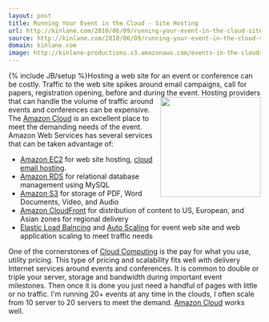 ```yaml
---
layout: post
title: Running Your Event in the Cloud - Site Hosting
url: http://kinlane.com/2010/06/09/running-your-event-in-the-cloud-site-hosting/
source: http://kinlane.com/2010/06/09/running-your-event-in-the-cloud-site-hosting/
domain: kinlane.com
image: http://kinlane-productions.s3.amazonaws.com/events-in-the-clouds/clouds.jpg
---
```

{% include JB/setup %}Hosting a web site for an event or conference can be costly. Traffic to the web site spikes around email campaigns, call for papers, registration opening, before and during the event.<img class="c1" title="Events in the Clouds" src="http://kinlane-productions.s3.amazonaws.com/events-in-the-clouds/clouds.jpg" alt="" width="200" align="right" /> Hosting providers that can handle the volume of traffic around events and conferences can be expensive. The <a href="http://www.kinlane.com/?cat=134">Amazon Cloud</a> is an excellent place to meet the demanding needs of the event. Amazon Web Services has several services that can be taken advantage of:
<ul class="mainlist">
     <li>
          <a href="http://aws.amazon.com/ec2/">Amazon EC2</a> for web site hosting, <a href="http://www.kinlane.com/?p=1450">cloud email hosting</a>.
     </li>
     <li>
          <a href="http://aws.amazon.com/rds/">Amazon RDS</a> for relational database management using MySQL
     </li>
     <li>
          <a href="http://aws.amazon.com/s3/">Amazon S3</a> for storage of PDF, Word Documents, Video, and Audio
     </li>
     <li>
          <a href="http://aws.amazon.com/cloudfront/">Amazon CloudFront</a> for distribution of content to US, European, and Asian zones for regional delivery
     </li>
     <li>
          <a href="http://aws.amazon.com/elasticloadbalancing/">Elastic Load Balncing</a> and <a href="http://aws.amazon.com/autoscaling/">Auto Scaling</a> for event web site and web application scaling to meet traffic needs
     </li>
</ul>One of the cornerstones of <a href="http://www.kinlane.com/?page_id=714">Cloud Computing</a> is the pay for what you use, utility pricing. This type of pricing and scalability fits well with delivery Internet services around events and conferences. It is common to double or triple your server, storage and bandwidth during important event milestones. Then once it is done you just need a handful of pages with little or no traffic. I'm running 20+ events at any time in the clouds, I often scale from 10 server to 20 servers to meet the demand. <a href="http://www.kinlane.com/?cat=134">Amazon Cloud</a> works well.